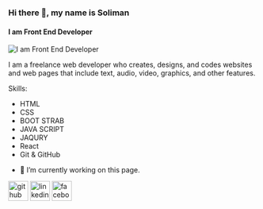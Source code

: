 
### Hi there 👋, my name is Soliman
#### I am  Front End Developer
![I am  Front End Developer](https://pbs.twimg.com/profile_images/1715328751733526528/4qKKjYr9_400x400.jpg)

I am a freelance web developer
who creates, designs, and codes
websites and web pages that
include text, audio, video,
graphics, and other features.

Skills:
* HTML
* CSS
* BOOT STRAB
* JAVA SCRIPT
* JAQURY 
* React
* Git & GitHub

- 🔭 I’m currently working on this page. 

[<img src='https://cdn.jsdelivr.net/npm/simple-icons@3.0.1/icons/github.svg' alt='github' height='40'>](https://github.com/solimanghandour)  [<img src='https://cdn.jsdelivr.net/npm/simple-icons@3.0.1/icons/linkedin.svg' alt='linkedin' height='40'>](https://www.linkedin.com/in/soliman-ghandour-b13aa7260//)  [<img src='https://cdn.jsdelivr.net/npm/simple-icons@3.0.1/icons/facebook.svg' alt='facebook' height='40'>](https://www.facebook.com/soliymohamed)  




